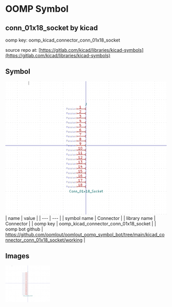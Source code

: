 # OOMP Symbol  
## conn_01x18_socket  by kicad  
  
oomp key: oomp_kicad_connector_conn_01x18_socket  
  
source repo at: [https://gitlab.com/kicad/libraries/kicad-symbols](https://gitlab.com/kicad/libraries/kicad-symbols)  
## Symbol  
  
[![working.png](working_600.png)](working.png)  
| name | value | 
| --- | --- | 
| symbol name | Connector | 
| library name | Connector | 
| oomp key | oomp_kicad_connector_conn_01x18_socket | 
| oomp bot github | https://github.com/oomlout/oomlout_oomp_symbol_bot/tree/main/kicad_connector_conn_01x18_socket/working | 
## Images  
  
[![working.png](working_140.png)](working.png)  
